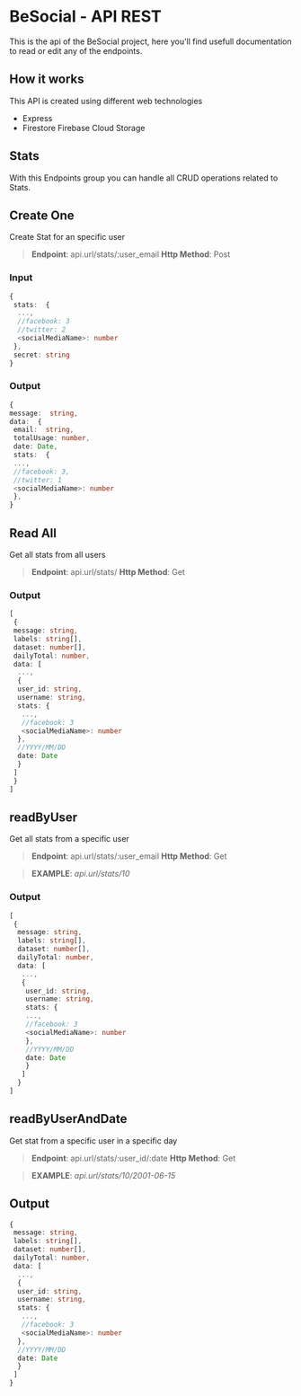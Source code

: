 # BeSocial - API REST

This is the api of the BeSocial project, here you'll find usefull documentation to read or edit any of the endpoints.

## How it works

This API is created using different web technologies

- Express
- Firestore Firebase Cloud Storage

## Stats

With this Endpoints group you can handle all CRUD operations related to Stats.

## Create One

Create Stat for an specific user

> **Endpoint**: api.url/stats/:user_email
> **Http Method**: Post
  
### Input

```typescript
{
 stats:  {
  ...,
  //facebook: 3
  //twitter: 2
  <socialMediaName>: number
 },
 secret: string
}
```

### Output

```typescript
{
message:  string,
data:  {
 email:  string,
 totalUsage: number,
 date: Date,
 stats:  {
 ...,
 //facebook: 3,
 //twitter: 1
 <socialMediaName>: number
 },
}
```

## Read All

Get all stats from all users
> **Endpoint**: api.url/stats/
> **Http Method**: Get

### Output

```typescript
[
 {
 message: string,
 labels: string[],
 dataset: number[],
 dailyTotal: number,
 data: [
  ...,
  {
  user_id: string,
  username: string,  
  stats: {
   ...,
   //facebook: 3
   <socialMediaName>: number
  },  
  //YYYY/MM/DD
  date: Date
  }
 ]
 }
]
```

## readByUser

Get all stats from a specific user
>**Endpoint**: api.url/stats/:user_email
>**Http Method**: Get

>**EXAMPLE**: _api.url/stats/10_

### Output

```typescript
[
 {
  message: string,
  labels: string[],
  dataset: number[],
  dailyTotal: number,
  data: [
   ...,
   {
    user_id: string,
    username: string,  
    stats: {
    ...,
    //facebook: 3
    <socialMediaName>: number
    },  
    //YYYY/MM/DD
    date: Date
    }
   ]
  }
]
```

## readByUserAndDate

Get stat from a specific user in a specific day
>**Endpoint**: api.url/stats/:user_id/:date
>**Http Method**: Get

>**EXAMPLE**: _api.url/stats/10/2001-06-15_

## Output

```typescript
{
 message: string,
 labels: string[],
 dataset: number[],
 dailyTotal: number,
 data: [
  ...,
  {
  user_id: string,
  username: string,  
  stats: {
   ...,
   //facebook: 3
   <socialMediaName>: number
  },  
  //YYYY/MM/DD
  date: Date
  }
 ]
}
```
